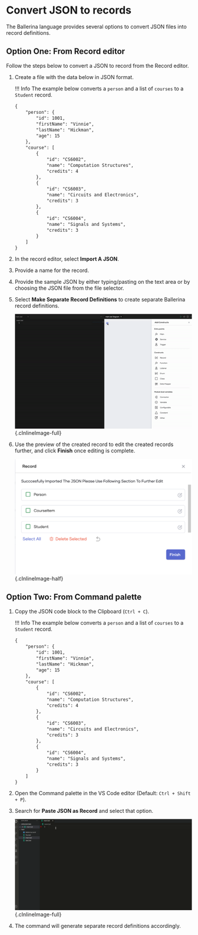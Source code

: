 # Convert JSON to records

The Ballerina language provides several options to convert JSON files into record definitions. 

## Option One: From Record editor

Follow the steps below to convert a JSON to record from the Record editor.

1.  Create a file with the data below in JSON format.

    !!! Info
        The example below converts a `person` and a list of `courses` to a `Student` record. 
    
    ```
    {
        "person": {
            "id": 1001,
            "firstName": "Vinnie",
            "lastName": "Hickman",
            "age": 15
        },
        "course": [
            {
                "id": "CS6002",
                "name": "Computation Structures",
                "credits": 4
            },
            {
                "id": "CS6003",
                "name": "Circuits and Electronics",
                "credits": 3
            },
            {
                "id": "CS6004",
                "name": "Signals and Systems",
                "credits": 3
            }
        ]
    }
    ```

2. In the record editor, select **Import A JSON**.

3. Provide a name for the record.

4. Provide the sample JSON by either typing/pasting on the text area or by choosing the JSON file from the file selector.

5. Select **Make Separate Record Definitions** to create separate Ballerina record definitions.

    ![Import a JSON](../img/record-editor/import-JSON.gif){.cInlineImage-full}

6. Use the preview of the created record to edit the created records further, and click **Finish** once editing is complete.

    ![Preview created records](../img/record-editor/preview.png){.cInlineImage-half}

## Option Two: From Command palette

1.  Copy the JSON code block to the Clipboard (`Ctrl + C`).

    !!! Info 
        The example below converts a `person` and a list of `courses` to a `Student` record. 
    
    ```
    {
        "person": {
            "id": 1001,
            "firstName": "Vinnie",
            "lastName": "Hickman",
            "age": 15
        },
        "course": [
            {
                "id": "CS6002",
                "name": "Computation Structures",
                "credits": 4
            },
            {
                "id": "CS6003",
                "name": "Circuits and Electronics",
                "credits": 3
            },
            {
                "id": "CS6004",
                "name": "Signals and Systems",
                "credits": 3
            }
        ]
    }
    ```

2. Open the Command palette in the VS Code editor (Default: `Ctrl + Shift + P`).

3. Search for **Paste JSON as Record** and select that option.

    ![Paste a JSON](../img/record-editor/paste-JSON.gif){.cInlineImage-full}

4. The command will generate separate record definitions accordingly.